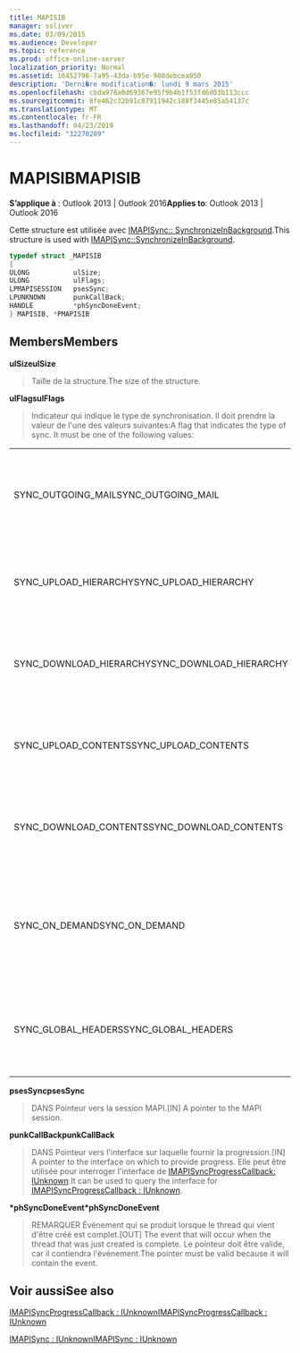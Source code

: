 ```yaml
---
title: MAPISIB
manager: soliver
ms.date: 03/09/2015
ms.audience: Developer
ms.topic: reference
ms.prod: office-online-server
localization_priority: Normal
ms.assetid: 16452798-7a95-43da-b95e-908debcea050
description: 'Derni�re modification�: lundi 9 mars 2015'
ms.openlocfilehash: cbda978a0d69367e95f9b4b1f53fd6d03b113ccc
ms.sourcegitcommit: 8fe462c32b91c87911942c188f3445e85a54137c
ms.translationtype: MT
ms.contentlocale: fr-FR
ms.lasthandoff: 04/23/2019
ms.locfileid: "32270209"
---
```

# <a name="mapisib"></a><span data-ttu-id="4a45e-103">MAPISIB</span><span class="sxs-lookup"><span data-stu-id="4a45e-103">MAPISIB</span></span>

  
  
<span data-ttu-id="4a45e-104">**S’applique à** : Outlook 2013 | Outlook 2016</span><span class="sxs-lookup"><span data-stu-id="4a45e-104">**Applies to**: Outlook 2013 | Outlook 2016</span></span> 
  
<span data-ttu-id="4a45e-105">Cette structure est utilisée avec [IMAPISync:: SynchronizeInBackground](imapisyncsynchronizeinbackground.md).</span><span class="sxs-lookup"><span data-stu-id="4a45e-105">This structure is used with [IMAPISync::SynchronizeInBackground](imapisyncsynchronizeinbackground.md).</span></span>
  
```cpp
typedef struct _MAPISIB
{
ULONG           ulSize;                
ULONG           ulFlags;
LPMAPISESSION   psesSync;
LPUNKNOWN       punkCallBack;
HANDLE          *phSyncDoneEvent;    
} MAPISIB, *PMAPISIB
```

## <a name="members"></a><span data-ttu-id="4a45e-106">Members</span><span class="sxs-lookup"><span data-stu-id="4a45e-106">Members</span></span>

 <span data-ttu-id="4a45e-107">**ulSize**</span><span class="sxs-lookup"><span data-stu-id="4a45e-107">**ulSize**</span></span>
  
> <span data-ttu-id="4a45e-108">Taille de la structure.</span><span class="sxs-lookup"><span data-stu-id="4a45e-108">The size of the structure.</span></span>
    
 <span data-ttu-id="4a45e-109">**ulFlags**</span><span class="sxs-lookup"><span data-stu-id="4a45e-109">**ulFlags**</span></span>
  
> <span data-ttu-id="4a45e-110">Indicateur qui indique le type de synchronisation. Il doit prendre la valeur de l'une des valeurs suivantes:</span><span class="sxs-lookup"><span data-stu-id="4a45e-110">A flag that indicates the type of sync. It must be one of the following values:</span></span>
    
||||
|:-----|:-----|:-----|
|<span data-ttu-id="4a45e-111">SYNC_OUTGOING_MAIL</span><span class="sxs-lookup"><span data-stu-id="4a45e-111">SYNC_OUTGOING_MAIL</span></span>  <br/> |<span data-ttu-id="4a45e-112">0x00000200</span><span class="sxs-lookup"><span data-stu-id="4a45e-112">0x00000200</span></span>  <br/> |<span data-ttu-id="4a45e-113">Envoyez le message au serveur (qui n'est pas en cours d'utilisation).</span><span class="sxs-lookup"><span data-stu-id="4a45e-113">Send the message to the server (not currently in use).</span></span>  <br/> |
|<span data-ttu-id="4a45e-114">SYNC_UPLOAD_HIERARCHY</span><span class="sxs-lookup"><span data-stu-id="4a45e-114">SYNC_UPLOAD_HIERARCHY</span></span>  <br/> |<span data-ttu-id="4a45e-115">0x00000001</span><span class="sxs-lookup"><span data-stu-id="4a45e-115">0x00000001</span></span>  <br/> |<span data-ttu-id="4a45e-116">Modifications apportées à la hiérarchie sur le serveur.</span><span class="sxs-lookup"><span data-stu-id="4a45e-116">Push hierarchy changes to the server.</span></span>  <br/> |
|<span data-ttu-id="4a45e-117">SYNC_DOWNLOAD_HIERARCHY</span><span class="sxs-lookup"><span data-stu-id="4a45e-117">SYNC_DOWNLOAD_HIERARCHY</span></span>  <br/> |<span data-ttu-id="4a45e-118">0x00000002</span><span class="sxs-lookup"><span data-stu-id="4a45e-118">0x00000002</span></span>  <br/> |<span data-ttu-id="4a45e-119">Modifications de la hiérarchie d'extraction du serveur.</span><span class="sxs-lookup"><span data-stu-id="4a45e-119">Pull hierarchy changes from server.</span></span>  <br/> |
|<span data-ttu-id="4a45e-120">SYNC_UPLOAD_CONTENTS</span><span class="sxs-lookup"><span data-stu-id="4a45e-120">SYNC_UPLOAD_CONTENTS</span></span>  <br/> |<span data-ttu-id="4a45e-121">0x00000040</span><span class="sxs-lookup"><span data-stu-id="4a45e-121">0x00000040</span></span>  <br/> |<span data-ttu-id="4a45e-122">Envoyer les modifications de message vers le serveur.</span><span class="sxs-lookup"><span data-stu-id="4a45e-122">Push message changes to server.</span></span>  <br/> |
|<span data-ttu-id="4a45e-123">SYNC_DOWNLOAD_CONTENTS</span><span class="sxs-lookup"><span data-stu-id="4a45e-123">SYNC_DOWNLOAD_CONTENTS</span></span>  <br/> |<span data-ttu-id="4a45e-124">0x00000080</span><span class="sxs-lookup"><span data-stu-id="4a45e-124">0x00000080</span></span>  <br/> |<span data-ttu-id="4a45e-125">Extraire les modifications de message du serveur.</span><span class="sxs-lookup"><span data-stu-id="4a45e-125">Pull message changes from server.</span></span>  <br/> |
|<span data-ttu-id="4a45e-126">SYNC_ON_DEMAND</span><span class="sxs-lookup"><span data-stu-id="4a45e-126">SYNC_ON_DEMAND</span></span>  <br/> |<span data-ttu-id="4a45e-127">0x20000000</span><span class="sxs-lookup"><span data-stu-id="4a45e-127">0x20000000</span></span>  <br/> |<span data-ttu-id="4a45e-128">La synchronisation a été lancée par l'utilisateur et doit avoir une priorité plus élevée.</span><span class="sxs-lookup"><span data-stu-id="4a45e-128">The sync was initiated by the user and should be a higher priority.</span></span>  <br/> |
|<span data-ttu-id="4a45e-129">SYNC_GLOBAL_HEADERS</span><span class="sxs-lookup"><span data-stu-id="4a45e-129">SYNC_GLOBAL_HEADERS</span></span>  <br/> |<span data-ttu-id="4a45e-130">0x02000000</span><span class="sxs-lookup"><span data-stu-id="4a45e-130">0x02000000</span></span>  <br/> |<span data-ttu-id="4a45e-131">Ne doit synchroniser que les en-têtes et pas les corps complets.</span><span class="sxs-lookup"><span data-stu-id="4a45e-131">Should only sync headers and not full bodies.</span></span>  <br/> |
   
 <span data-ttu-id="4a45e-132">**psesSync**</span><span class="sxs-lookup"><span data-stu-id="4a45e-132">**psesSync**</span></span>
  
> <span data-ttu-id="4a45e-133">DANS Pointeur vers la session MAPI.</span><span class="sxs-lookup"><span data-stu-id="4a45e-133">[IN] A pointer to the MAPI session.</span></span>
    
 <span data-ttu-id="4a45e-134">**punkCallBack**</span><span class="sxs-lookup"><span data-stu-id="4a45e-134">**punkCallBack**</span></span>
  
> <span data-ttu-id="4a45e-135">DANS Pointeur vers l'interface sur laquelle fournir la progression.</span><span class="sxs-lookup"><span data-stu-id="4a45e-135">[IN] A pointer to the interface on which to provide progress.</span></span> <span data-ttu-id="4a45e-136">Elle peut être utilisée pour interroger l'interface de [IMAPISyncProgressCallback: IUnknown](imapisyncprogresscallbackiunknown.md).</span><span class="sxs-lookup"><span data-stu-id="4a45e-136">It can be used to query the interface for [IMAPISyncProgressCallback : IUnknown](imapisyncprogresscallbackiunknown.md).</span></span>
    
 <span data-ttu-id="4a45e-137">**\*phSyncDoneEvent**</span><span class="sxs-lookup"><span data-stu-id="4a45e-137">**\*phSyncDoneEvent**</span></span>
  
> <span data-ttu-id="4a45e-138">REMARQUER Événement qui se produit lorsque le thread qui vient d'être créé est complet.</span><span class="sxs-lookup"><span data-stu-id="4a45e-138">[OUT] The event that will occur when the thread that was just created is complete.</span></span> <span data-ttu-id="4a45e-139">Le pointeur doit être valide, car il contiendra l'événement.</span><span class="sxs-lookup"><span data-stu-id="4a45e-139">The pointer must be valid because it will contain the event.</span></span>
    
## <a name="see-also"></a><span data-ttu-id="4a45e-140">Voir aussi</span><span class="sxs-lookup"><span data-stu-id="4a45e-140">See also</span></span>



[<span data-ttu-id="4a45e-141">IMAPISyncProgressCallback : IUnknown</span><span class="sxs-lookup"><span data-stu-id="4a45e-141">IMAPISyncProgressCallback : IUnknown</span></span>](imapisyncprogresscallbackiunknown.md)
  
[<span data-ttu-id="4a45e-142">IMAPISync : IUnknown</span><span class="sxs-lookup"><span data-stu-id="4a45e-142">IMAPISync : IUnknown</span></span>](imapisynciunknown.md)

